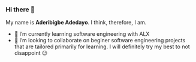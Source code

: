 ### Hi there 👋

My name is **Aderibigbe Adedayo**. I think, therefore, I am.

- 🌱 I’m currently learning software engineering with ALX
- 👯 I’m looking to collaborate on beginer software engineering projects that are tailored primarily for learning. I will definitely try my best to not disappoint 😉

